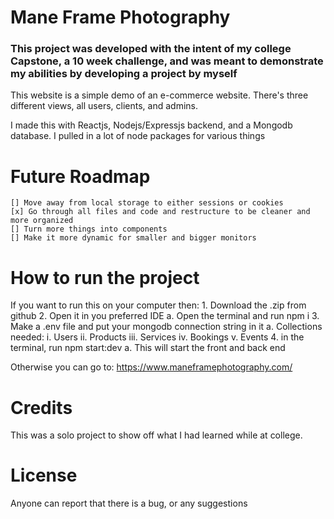 # Mane Frame Photography

### This project was developed with the intent of my college Capstone, a 10 week challenge, and was meant to demonstrate my abilities by developing a project by myself

This website is a simple demo of an e-commerce website. There's three different views, all users, clients, and admins.

I made this with Reactjs, Nodejs/Expressjs backend, and a Mongodb database. I pulled in a lot of node packages for various things

# Future Roadmap
    [] Move away from local storage to either sessions or cookies
    [x] Go through all files and code and restructure to be cleaner and more organized
    [] Turn more things into components
    [] Make it more dynamic for smaller and bigger monitors

# How to run the project
If you want to run this on your computer then:
    1. Download the .zip from github
    2. Open it in you preferred IDE
        a. Open the terminal and run npm i
    3. Make a .env file and put your mongodb connection string in it
        a. Collections needed:
            i. Users
            ii. Products
            iii. Services
            iv. Bookings
            v. Events
    4. in the terminal, run npm start:dev
        a. This will start the front and back end

Otherwise you can go to: https://www.maneframephotography.com/

# Credits
This was a solo project to show off what I had learned while at college.

# License
Anyone can report that there is a bug, or any suggestions
